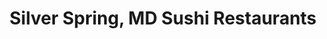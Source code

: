 ---
layout: city
title: Silver Spring, MD Sushi Restaurants
permalink: /maryland/silver-spring/
stateAbbr: MD
stateName: Maryland
cityName: Silver Spring
---